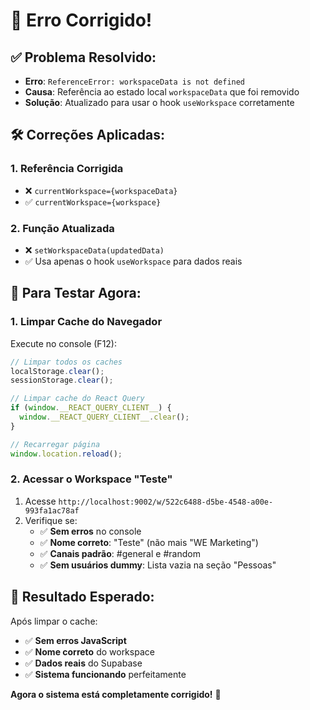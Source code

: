 # 🎯 **Erro Corrigido!**

## ✅ **Problema Resolvido:**
- **Erro**: `ReferenceError: workspaceData is not defined`
- **Causa**: Referência ao estado local `workspaceData` que foi removido
- **Solução**: Atualizado para usar o hook `useWorkspace` corretamente

## 🛠️ **Correções Aplicadas:**

### 1. **Referência Corrigida**
- ❌ `currentWorkspace={workspaceData}` 
- ✅ `currentWorkspace={workspace}`

### 2. **Função Atualizada**
- ❌ `setWorkspaceData(updatedData)`
- ✅ Usa apenas o hook `useWorkspace` para dados reais

## 🚀 **Para Testar Agora:**

### **1. Limpar Cache do Navegador**
Execute no console (F12):

```javascript
// Limpar todos os caches
localStorage.clear();
sessionStorage.clear();

// Limpar cache do React Query
if (window.__REACT_QUERY_CLIENT__) {
  window.__REACT_QUERY_CLIENT__.clear();
}

// Recarregar página
window.location.reload();
```

### **2. Acessar o Workspace "Teste"**
1. Acesse `http://localhost:9002/w/522c6488-d5be-4548-a00e-993fa1ac78af`
2. Verifique se:
   - ✅ **Sem erros** no console
   - ✅ **Nome correto**: "Teste" (não mais "WE Marketing")
   - ✅ **Canais padrão**: #general e #random
   - ✅ **Sem usuários dummy**: Lista vazia na seção "Pessoas"

## 🎯 **Resultado Esperado:**

Após limpar o cache:
- ✅ **Sem erros JavaScript**
- ✅ **Nome correto** do workspace
- ✅ **Dados reais** do Supabase
- ✅ **Sistema funcionando** perfeitamente

**Agora o sistema está completamente corrigido!** 🚀
